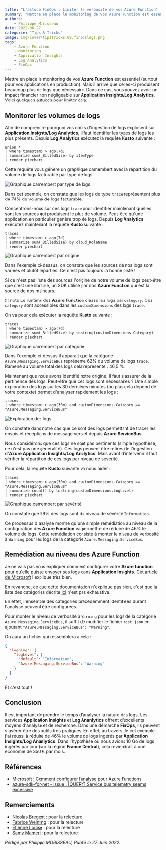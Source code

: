```yaml
---
title: "L'astuce FinOps : Limiter la verbosité de vos Azure Function"
summary: "Mettre en place le monitoring de vos Azure Function est essentiel (surtout pour vos applications en production). Mais il arrive que celles-ci produisent beaucoup plus de logs que nécessaire. Dans ce cas, vous pouvez avoir un impact financier non négligeable sur Application Insights/Log Analytics. Voici quelques astuces pour limiter cela."
authors:
    - Philippe Morisseau
date: 2022-06-27
categorie: "Tips & Tricks"
image: img/cover/tipstricks.09.finopslogs.png
tags:
    - Azure Function
    - Monitoring
    - Application Insights
    - Log Analytics
    - FinOps
---
```


Mettre en place le monitoring de vos **Azure Function** est essentiel (surtout pour vos applications en production). Mais il arrive que celles-ci produisent beaucoup plus de logs que nécessaire. Dans ce cas, vous pouvez avoir un impact financier non négligeable sur **Application Insights/Log Analytics**. Voici quelques astuces pour limiter cela.

## Monitorer les volumes de logs

Afin de comprendre pourquoi vos coûts d'ingestion de logs explosent sur **Application Insights/Log Analytics**, il faut identifier les types de logs les plus présents. Depuis **Log Analytics** exécutez la requête **Kusto** suivante :

``` kusto
union *
| where timestamp > ago(7d)
| summarize sum(_BilledSize) by itemType
| render piechart 
```

Cette requête vous génère un graphique camembert avec la répartition du volume de logs facturable par type de logs.

![Graphique camembert par type de logs](../../img/tipsandtricks.09.typePiechart.png)

Dans cet exemple, on constate que les logs de type `trace` représentent plus de 74% du volume de logs facturable. 

Concentrons-nous sur ces logs `trace` pour identifier maintenant quelles sont les sources qui produisent le plus de volume. Peut-être qu'une application en particulier génère trop de logs. Depuis **Log Analytics** exécutez maintenant la requête **Kusto** suivante :

``` kusto
traces
| where timestamp > ago(7d)
| summarize sum(_BilledSize) by cloud_RoleName
| render piechart
```

![Graphique camembert par origine](../../img/tipsandtricks.09.originPiechart.png)

Dans l'exemple ci-dessus, on constate que les sources de nos logs sont variées et plutôt reparties. Ce n'est pas toujours la bonne piste !

Si ce n'est pas l'une des sources l'origine de notre volume de logs peut-être que c'est une librairie, un SDK utilisé par nos **Azure Function** qui est la source de nos malheurs. 

!!! note
    Le runtime des **Azure Function** classe les logs par `category`. Ces `category` sont accessibles dans les `customDimensions` des logs `trace`.  

On va pour cela exécuter la requête **Kusto** suivante :

``` kusto
traces
| where timestamp > ago(7d)
| summarize sum(_BilledSize) by tostring(customDimensions.Category)
| render piechart 
```

![Graphique camembert par catégorie](../../img/tipsandtricks.09.libPiechart.png)

Dans l'exemple ci-dessus il apparait que la catégorie `Azure.Messaging.ServiceBus` représente 62% du volume de logs `trace`. Ramené au volume total des logs cela représente : 46,5 %.

Maintenant que nous avons identifié notre origine. Il faut s'assurer de la pertinence des logs. Peut-être que ces logs sont nécessaires ?
Une simple exploration des logs sur les 30 dernières minutes (ou plus cela depend de votre contexte) permet d'analyser rapidement les logs :

``` kusto
traces
| where timestamp > ago(30m) and customDimensions.Category == "Azure.Messaging.ServiceBus"
```

![Exploration des logs](../../img/tipsandtricks.09.logs01.png)

On constate dans notre cas que ce sont des logs permettant de tracer les envois et réceptions de message vers et depuis **Azure ServiceBus**.

Nous considérons que ces logs ne sont pas pertinents (simple hypothèse, ce n'est pas une généralité). Ces logs peuvent être retirés de l'ingestion d'**Azure Application Insights/Log Analytics**. Mais avant d'intervenir il faut vérifier la répartition de ces logs par niveau de sévérité.

Pour cela, la requête **Kusto** suivante va nous aider :

``` kusto
traces
| where timestamp > ago(30m) and customDimensions.Category == "Azure.Messaging.ServiceBus"
| summarize count() by tostring(customDimensions.LogLevel)
| render piechart 
```

![Graphique camembert par sévérité](../../img/tipsandtricks.09.severityPiechart.png)

On constate que 99% des logs sont du niveau de sévérité `Information`.

Ce processus d'analyse montre qu'une simple remédiation au niveau de la configuration des **Azure Function** va permettre de réduire de 46% le volume de logs. Cette remédiation consiste à monter le niveau de verbosité à `Warning` pour les logs de la catégorie `Azure.Messaging.ServiceBus`.  

## Remédiation au niveau des Azure Function

Je ne vais pas vous expliquer comment configurer votre **Azure function** pour qu'elle puisse envoyer ses logs dans **Application Insights**. [Cet article de Microsoft](https://docs.microsoft.com/fr-fr/azure/azure-functions/configure-monitoring?tabs=v2#enable-application-insights-integration&WT.mc_id=AZ-MVP-5004832) l'explique très bien.

En revanche, ce que cette documentation n'explique pas bien, c'est que la liste des catégories décrite [ici](https://docs.microsoft.com/fr-fr/azure/azure-functions/configure-monitoring?tabs=v2#configure-categories&WT.mc_id=AZ-MVP-5004832) n'est pas exhaustive.

En effet, l'ensemble des catégories précédemment identifiées durant l'analyse peuvent être configurées.

Pour monter le niveau de verbosité à `Warning` pour les logs de la catégorie `Azure.Messaging.ServiceBus`, il suffit de modifier le fichier `host.json` en ajoutant `"Azure.Messaging.ServiceBus": "Warning"`.

On aura un fichier qui ressemblera à cela :

``` json
{
  "logging": {
    "logLevel": {
      "default": "Information",
      "Azure.Messaging.ServiceBus": "Warning"
    }
  }
}
```

Et c'est tout !

## Conclusion

Il est important de prendre le temps d'analyser la nature des logs. Les services **Application Insights** et **Log Ananlytics** offrent d'excellents moyens d'analyse et de recherche. Dans une démarche **FinOps**, ils peuvent s'avérer être des outils très pratiques. En effet, au travers de cet exemple j'ai réussi à réduire de 46% le volume de logs ingérés par **Application Insights/Log Ananlytics**.
Dans l'hypothèse où nous avions 10 Go de logs ingérés par jour (sur la région **France Central**), cela reviendrait à une économie de 350 € par mois.

## Références

- [Microsoft : Comment configurer l’analyse pour Azure Functions](https://docs.microsoft.com/fr-fr/azure/azure-functions/configure-monitoring?tabs=v2&WT.mc_id=AZ-MVP-5004832)
- [azure-sdk-for-net - issue : [QUERY] Service bus telemetry seems excessive](https://github.com/Azure/azure-sdk-for-net/issues/25865)

## Remerciements

- [Nicolas Bregent](https://www.linkedin.com/in/nicolasbregent/) : pour la relecture
- [Fabrice Weinling](https://www.linkedin.com/in/fabrice-weinling-414187114/) : pour la relecture
- [Etienne Louise](https://www.linkedin.com/in/etienne-louise-78154063/) : pour la relecture
- [Samy Mameri](https://www.linkedin.com/in/samy-mameri-60649079/) : pour la relecture

_Rédigé par Philippe MORISSEAU, Publié le 27 Juin 2022._